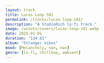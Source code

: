 ```yaml
---
layout: track
title: Lucas Loop S01
permalink: /tracks/lucas-loop-s01/
description: "A StudioRich lo-fi track."
image: /assets/covers/lucas-loop-s01.webp
date: 2025-01-01
duration: "134.61"
album: "Stranger Vibes"
mood: [Melancholy, nan, nan]
genre: [lo-fi, chillhop, ambient]
---
```

